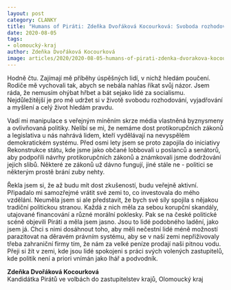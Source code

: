 ```yaml
---
layout: post
category: CLANKY
title: "Humans of Piráti: Zdeňka Dvořáková Kocourková: Svoboda rozhodovat o svém životě je nejvíc"
date: 2020-08-05
tags: 
- olomoucký-kraj
author: Zdeňka Dvořáková Kocourková
image: articles/2020/2020-08-05-humans-of-pirati-zdenka-dvorakova-kocourkova-svoboda-rozhodovat-o-svem-zivote-je-nejvic.jpg  #751x422 pixelu
---
```

Hodně čtu. Zajímají mě příběhy úspěšných lidí, v nichž hledám poučení. Rodiče mě vychovali tak, abych se nebála nahlas říkat svůj názor. Jsem ráda, že nemusím ohýbat hřbet a bát sejako lidé za socialismu. Nejdůležitější je pro mě udržet si v životě svobodu rozhodování, vyjadřování a myšlení a celý život hledám pravdu.

Vadí mi manipulace s veřejným míněním skrze média vlastněná byznysmeny a ovlivňovaná politiky. Nelíbí se mi, že nemáme dost protikorupčních zákonů a legislativa u nás nahrává lidem, kteří vydělávají na nevyspělém demokratickém systému. Před osmi lety jsem se proto zapojila do iniciativy Rekonstrukce státu, kde jsme jako občané lobbovali u poslanců a senátorů, aby podpořili návrhy protikorupčních zákonů a známkovali jsme dodržování jejich slibů. Některé ze zákonů už dávno fungují, jiné stále ne - politici se některým prostě brání zuby nehty.

Řekla jsem si, že až budu mít dost zkušeností, budu veřejně aktivní. Připadalo mi samozřejmé vrátit své zemi to, co investovala do mého vzdělání. Neuměla jsem si ale představit, že bych své síly spojila s nějakou tradiční politickou stranou. Každá z nich měla za sebou korupční skandály, utajované financování a různé morální poklesky. Pak se na české politické scéně objevili Piráti a měla jsem jasno. Jsou to lidé podobného ladění, jako jsem já. Chci s nimi dosáhnout toho, aby měli nečestní lidé méně možností parazitovat na děravém právním systému, aby se v naší zemi nepřiživovaly třeba zahraniční firmy tím, že nám za velké peníze prodají naši pitnou vodu. Přeji si žít v zemi, kde jsou lidé spokojeni s práci svých volených zastupitelů, kde politik není a priori vnímán jako lhář a podvodník.

**Zdeňka Dvořáková Kocourková**  
Kandidátka Pirátů ve volbách do zastupitelstev krajů, Olomoucký kraj